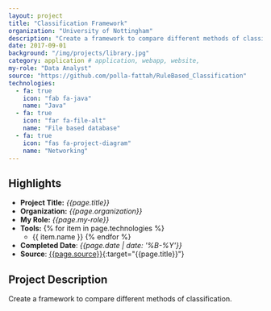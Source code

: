 ```yaml
---
layout: project
title: "Classification Framework"
organization: "University of Nottingham"
description: "Create a framework to compare different methods of classification."
date: 2017-09-01
background: "/img/projects/library.jpg"
category: application # application, webapp, website,
my-role: "Data Analyst"
source: "https://github.com/polla-fattah/RuleBased_Classification"
technologies:
  - fa: true
    icon: "fab fa-java"
    name: "Java"
  - fa: true
    icon: "far fa-file-alt"
    name: "File based database"
  - fa: true
    icon: "fas fa-project-diagram"
    name: "Networking"
---
```

<style>
  ul p {
  margin-bottom: 2px;
  margin-top: 2px;
}
</style>
## Highlights

- **Project Title:** _{{page.title}}_
- **Organization:** _{{page.organization}}_
- **My Role:** _{{page.my-role}}_
- **Tools:** 
  {% for item in page.technologies %}
    - {{ item.name }}
  {% endfor %}
- **Completed Date**: _{{page.date  | date: '%B-%Y'}}_
- **Source**: [{{page.source}}]({{page.source}}){:target="{{page.title}}"}

## Project Description

Create a framework to compare different methods of classification.
